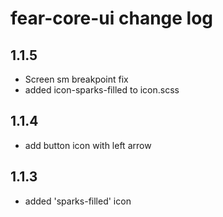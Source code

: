 # fear-core-ui change log

## 1.1.5

- Screen sm breakpoint fix
- added icon-sparks-filled to icon.scss

## 1.1.4

- add button icon with left arrow

## 1.1.3

- added 'sparks-filled' icon